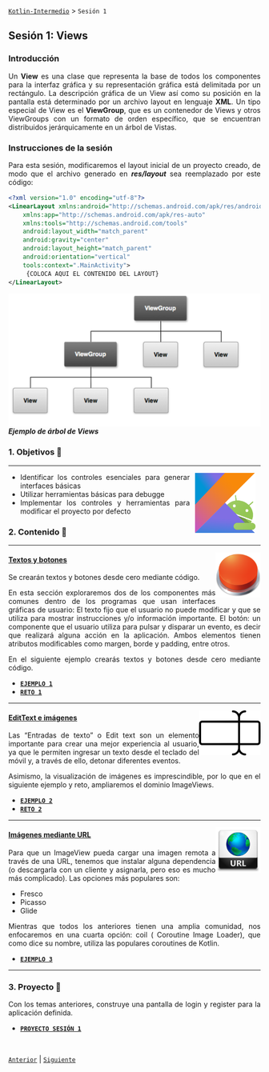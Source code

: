 [`Kotlin-Intermedio`](../Readme.md) > `Sesión 1`


## Sesión 1: Views

<div style="text-align: justify;">

### Introducción

Un __View__ es una clase que representa la base de todos los componentes para la interfaz gráfica y su representación gráfica está delimitada por un rectángulo. La descripción gráfica de un View así como su posición en la pantalla está determinado por un archivo layout en lenguaje __XML__. Un tipo especial de View es el __ViewGroup__, que es un contenedor de Views y otros ViewGroups con un formato de orden específico, que se encuentran distribuidos jerárquicamente en un árbol de Vistas.

### Instrucciones de la sesión

Para esta sesión, modificaremos el layout inicial de un proyecto creado, de modo que el archivo generado en ___res/layout___ sea reemplazado por este código:

```xml
<?xml version="1.0" encoding="utf-8"?>
<LinearLayout xmlns:android="http://schemas.android.com/apk/res/android"
    xmlns:app="http://schemas.android.com/apk/res-auto"
    xmlns:tools="http://schemas.android.com/tools"
    android:layout_width="match_parent"
    android:gravity="center"
    android:layout_height="match_parent"
    android:orientation="vertical"
    tools:context=".MainActivity">
     {COLOCA AQUI EL CONTENIDO DEL LAYOUT}
</LinearLayout>
```

<img src="images/view_tree.png" align="right">
<h5>Ejemplo de árbol de Views</h5>

### 1. Objetivos :dart: 

---

<img src="../images/android-kotlin.png" align="right" height="120" hspace="10">

- Identificar los controles esenciales para generar interfaces básicas 
- Utilizar herramientas básicas para debugge
- Implementar los controles y herramientas para modificar el proyecto por defecto

### 2. Contenido :blue_book:

---

<img src="images/button.png" align="right" height="90"> 

#### <ins>Textos y botones</ins>

Se crearán textos y botones desde cero mediante código.

En esta sección exploraremos dos de los componentes más comunes dentro de los programas que usan interfaces gráficas de usuario:
El texto fijo que el usuario no puede modificar y que se utiliza para mostrar instrucciones y/o información importante. 
El botón: un componente que el usuario utiliza para pulsar y disparar un evento, es decir que realizará alguna acción en la aplicación.
Ambos elementos tienen atributos modificables como margen, borde y padding, entre otros.

En el siguiente ejemplo crearás textos y botones desde cero mediante código.

- [**`EJEMPLO 1`**](Ejemplo-01/Readme.md)
- [**`RETO 1`**](Reto-01/Readme.md)

---

<img src="images/text_input.png" align="right" height="90"> 

#### <ins>EditText e imágenes</ins>

Las “Entradas de texto” o Edit text son un elemento importante para crear una mejor experiencia al usuario, ya que le permiten ingresar un texto desde el teclado del móvil y, a través de ello, detonar diferentes eventos.

Asimismo, la visualización de imágenes es imprescindible, por lo que en el siguiente ejemplo y reto, ampliaremos el dominio ImageViews. 

- [**`EJEMPLO 2`**](Ejemplo-02/Readme.md)
- [**`RETO 2`**](Reto-02/Readme.md)

---

<img src="images/url_image.png" align="right" height="90"> 

#### <ins>Imágenes mediante URL</ins>

Para que un ImageView pueda cargar una imagen remota a través de una URL, tenemos que instalar alguna dependencia (o descargarla con un cliente y asignarla, pero eso es mucho más complicado). Las opciones más populares son:

- Fresco
- Picasso
- Glide

Mientras que todos los anteriores tienen una amplia comunidad, nos enfocaremos en una cuarta opción: coil ( Coroutine Image Loader), que como dice su nombre, utiliza las populares coroutines de Kotlin. 

- [**`EJEMPLO 3`**](Ejemplo-03/Readme.md)

---


### 3. Proyecto :hammer:

Con los temas anteriores, construye una pantalla de login y register para la aplicación definida.

- [**`PROYECTO SESIÓN 1`**](Proyecto/Readme.md)

<br/>

[`Anterior`](../Readme.md) | [`Siguiente`](../Sesion-02/Readme.md)      

</div>

